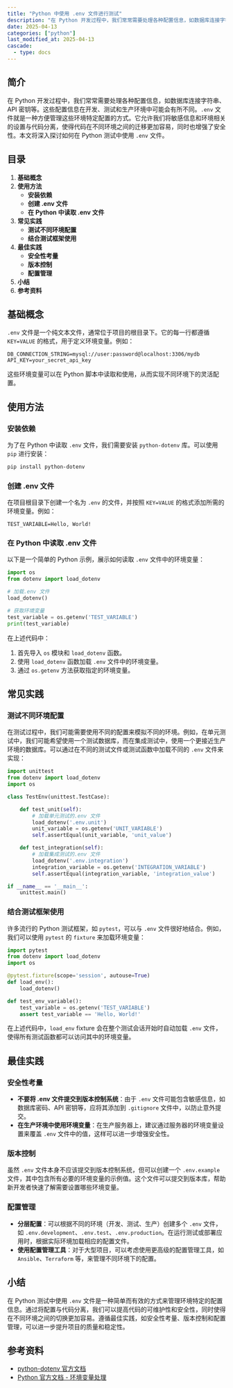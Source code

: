 ```yaml
---
title: "Python 中使用 .env 文件进行测试"
description: "在 Python 开发过程中，我们常常需要处理各种配置信息，如数据库连接字符串、API 密钥等。这些配置信息在开发、测试和生产环境中可能会有所不同。`.env` 文件就是一种方便管理这些环境特定配置的方式。它允许我们将敏感信息和环境相关的设置与代码分离，使得代码在不同环境之间的迁移更加容易，同时也增强了安全性。本文将深入探讨如何在 Python 测试中使用 `.env` 文件。"
date: 2025-04-13
categories: ["python"]
last_modified_at: 2025-04-13
cascade:
  - type: docs
---
```



## 简介
在 Python 开发过程中，我们常常需要处理各种配置信息，如数据库连接字符串、API 密钥等。这些配置信息在开发、测试和生产环境中可能会有所不同。`.env` 文件就是一种方便管理这些环境特定配置的方式。它允许我们将敏感信息和环境相关的设置与代码分离，使得代码在不同环境之间的迁移更加容易，同时也增强了安全性。本文将深入探讨如何在 Python 测试中使用 `.env` 文件。

<!-- more -->
## 目录
1. **基础概念**
2. **使用方法**
    - **安装依赖**
    - **创建 .env 文件**
    - **在 Python 中读取 .env 文件**
3. **常见实践**
    - **测试不同环境配置**
    - **结合测试框架使用**
4. **最佳实践**
    - **安全性考量**
    - **版本控制**
    - **配置管理**
5. **小结**
6. **参考资料**

## 基础概念
`.env` 文件是一个纯文本文件，通常位于项目的根目录下。它的每一行都遵循 `KEY=VALUE` 的格式，用于定义环境变量。例如：
```
DB_CONNECTION_STRING=mysql://user:password@localhost:3306/mydb
API_KEY=your_secret_api_key
```
这些环境变量可以在 Python 脚本中读取和使用，从而实现不同环境下的灵活配置。

## 使用方法

### 安装依赖
为了在 Python 中读取 `.env` 文件，我们需要安装 `python-dotenv` 库。可以使用 `pip` 进行安装：
```bash
pip install python-dotenv
```

### 创建 .env 文件
在项目根目录下创建一个名为 `.env` 的文件，并按照 `KEY=VALUE` 的格式添加所需的环境变量。例如：
```
TEST_VARIABLE=Hello, World!
```

### 在 Python 中读取 .env 文件
以下是一个简单的 Python 示例，展示如何读取 `.env` 文件中的环境变量：
```python
import os
from dotenv import load_dotenv

# 加载.env 文件
load_dotenv()

# 获取环境变量
test_variable = os.getenv('TEST_VARIABLE')
print(test_variable)
```
在上述代码中：
1. 首先导入 `os` 模块和 `load_dotenv` 函数。
2. 使用 `load_dotenv` 函数加载 `.env` 文件中的环境变量。
3. 通过 `os.getenv` 方法获取指定的环境变量。

## 常见实践

### 测试不同环境配置
在测试过程中，我们可能需要使用不同的配置来模拟不同的环境。例如，在单元测试中，我们可能希望使用一个测试数据库，而在集成测试中，使用一个更接近生产环境的数据库。可以通过在不同的测试文件或测试函数中加载不同的 `.env` 文件来实现：
```python
import unittest
from dotenv import load_dotenv
import os

class TestEnv(unittest.TestCase):

    def test_unit(self):
        # 加载单元测试的.env 文件
        load_dotenv('.env.unit')
        unit_variable = os.getenv('UNIT_VARIABLE')
        self.assertEqual(unit_variable, 'unit_value')

    def test_integration(self):
        # 加载集成测试的.env 文件
        load_dotenv('.env.integration')
        integration_variable = os.getenv('INTEGRATION_VARIABLE')
        self.assertEqual(integration_variable, 'integration_value')

if __name__ == '__main__':
    unittest.main()
```

### 结合测试框架使用
许多流行的 Python 测试框架，如 `pytest`，可以与 `.env` 文件很好地结合。例如，我们可以使用 `pytest` 的 `fixture` 来加载环境变量：
```python
import pytest
from dotenv import load_dotenv
import os

@pytest.fixture(scope='session', autouse=True)
def load_env():
    load_dotenv()

def test_env_variable():
    test_variable = os.getenv('TEST_VARIABLE')
    assert test_variable == 'Hello, World!'
```
在上述代码中，`load_env` fixture 会在整个测试会话开始时自动加载 `.env` 文件，使得所有测试函数都可以访问其中的环境变量。

## 最佳实践

### 安全性考量
- **不要将 .env 文件提交到版本控制系统**：由于 `.env` 文件可能包含敏感信息，如数据库密码、API 密钥等，应将其添加到 `.gitignore` 文件中，以防止意外提交。
- **在生产环境中使用环境变量**：在生产服务器上，建议通过服务器的环境变量设置来覆盖 `.env` 文件中的值，这样可以进一步增强安全性。

### 版本控制
虽然 `.env` 文件本身不应该提交到版本控制系统，但可以创建一个 `.env.example` 文件，其中包含所有必要的环境变量的示例值。这个文件可以提交到版本库，帮助新开发者快速了解需要设置哪些环境变量。

### 配置管理
- **分层配置**：可以根据不同的环境（开发、测试、生产）创建多个 `.env` 文件，如 `.env.development`、`.env.test`、`.env.production`。在运行测试或部署应用时，根据实际环境加载相应的配置文件。
- **使用配置管理工具**：对于大型项目，可以考虑使用更高级的配置管理工具，如 `Ansible`、`Terraform` 等，来管理不同环境下的配置。

## 小结
在 Python 测试中使用 `.env` 文件是一种简单而有效的方式来管理环境特定的配置信息。通过将配置与代码分离，我们可以提高代码的可维护性和安全性，同时使得在不同环境之间的切换更加容易。遵循最佳实践，如安全性考量、版本控制和配置管理，可以进一步提升项目的质量和稳定性。

## 参考资料
- [python-dotenv 官方文档](https://github.com/theskumar/python-dotenv)
- [Python 官方文档 - 环境变量处理](https://docs.python.org/3/library/os.html#os.environ)